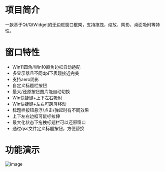# 项目简介
一款基于Qt/QtWidget的无边框窗口框架，支持拖拽，缩放，阴影，桌面吸附等特性。

# 窗口特性
* Win11圆角/Win10直角边框自动适配
* 多显示器且不同dpi下表现接近完美
* 支持aero阴影
* 自定义标题栏按钮
* 最大/还原按钮图片能自动切换
* Win快捷键+上下左右吸附
* Win快捷键+左右可跨屏移动
* 标题栏按钮悬浮/点击/弹起时有不同效果
* 上下左右边框可鼠标拉伸
* 最大化状态下拖拽标题栏可以还原窗口
* 通过qss文件定义标题按钮，方便替换

# 功能演示
![image](https://user-images.githubusercontent.com/3926845/145587636-22c51bf9-1f82-4d14-adea-3f4a6e5c4185.gif)
